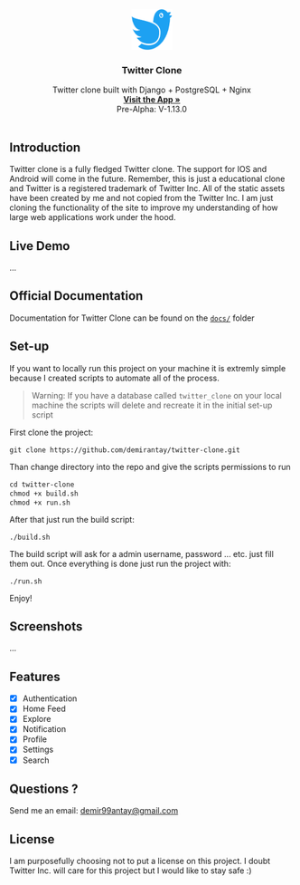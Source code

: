 <p align="center">
    <img src="branding/logo.png" alt="Repository logo" width="72" height="72">
</p>

<h3 align="center">Twitter Clone</h3>

<p align="center">
  Twitter clone built with Django + PostgreSQL + Nginx
  <br>
  <a href=""><strong>Visit the App »</strong></a>
  <br>
  Pre-Alpha: V-1.13.0
  <br>
  <br>
</p>

## Introduction

Twitter clone is a fully fledged Twitter clone. The support for IOS and Android will come in the future. Remember, this is just a educational clone and Twitter is a registered trademark of Twitter Inc. All of the static assets have been created by me and not copied from the Twitter Inc. I am just cloning the functionality of the site to improve my understanding of how large web applications work under the hood.

## Live Demo

...

## Official Documentation

Documentation for Twitter Clone can be found on the [`docs/`](./docs) folder

## Set-up

If you want to locally run this project on your machine it is extremly simple because I created scripts to automate all of the process.

> Warning: If you have a database called `twitter_clone` on your local machine the scripts will delete and recreate it in the initial set-up script

First clone the project:
```
git clone https://github.com/demirantay/twitter-clone.git
```
Than change directory into the repo and give the scripts permissions to run
```
cd twitter-clone
chmod +x build.sh
chmod +x run.sh
```
After that just run the build script:
```
./build.sh
```
The build script will ask for a admin username, password ... etc. just fill them out. Once everything is done just run the project with:
```
./run.sh
```
Enjoy!

## Screenshots

...

## Features

- [x] Authentication
- [x] Home Feed
- [x] Explore
- [x] Notification
- [x] Profile
- [x] Settings
- [x] Search

## Questions ?

Send me an email: demir99antay@gmail.com

## License

I am purposefully choosing not to put a license on this project. I doubt Twitter Inc. will care for this project but I would like to stay safe :)

